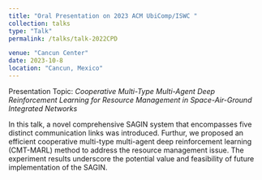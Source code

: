 ```yaml
---
title: "Oral Presentation on 2023 ACM UbiComp/ISWC "
collection: talks
type: "Talk"
permalink: /talks/talk-2022CPD

venue: "Cancun Center"
date: 2023-10-8
location: "Cancun, Mexico"
---
```


[//]: # ([More information here]&#40;http://exampleurl.com&#41;)

Presentation Topic: _Cooperative Multi-Type Multi-Agent Deep Reinforcement Learning for Resource Management in Space-Air-Ground Integrated Networks_


In this talk, a novel comprehensive SAGIN system that encompasses five distinct communication links was introduced. Furthur, we proposed an efficient cooperative multi-type multi-agent deep reinforcement learning (CMT-MARL) method to address the resource management issue. The experiment results underscore the potential value and feasibility of future implementation of the SAGIN.